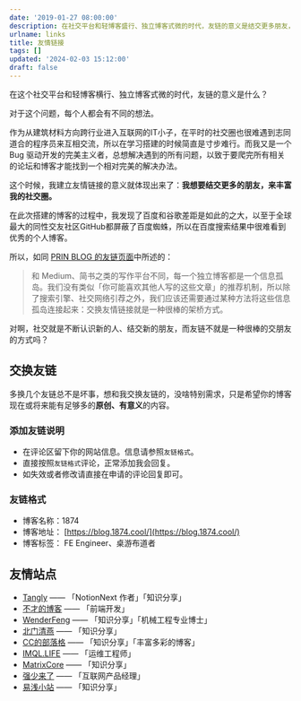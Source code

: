 ```yaml
---
date: '2019-01-27 08:00:00'
description: 在社交平台和轻博客盛行、独立博客式微的时代，友链的意义是结交更多朋友，丰富社交圈。友链连接了信息孤岛，交换友链是一种很棒的交朋友方式。此文列出了一些友情站点，包括知识分享、前端开发、机械工程、运维工程师等。
urlname: links
title: 友情链接
tags: []
updated: '2024-02-03 15:12:00'
draft: false
---
```


在这个社交平台和轻博客横行、独立博客式微的时代，友链的意义是什么？


对于这个问题，每个人都会有不同的想法。


作为从建筑材料方向跨行业进入互联网的IT小子，在平时的社交圈也很难遇到志同道合的程序员来互相交流，所以在学习搭建的时候简直是寸步难行。而我又是一个 Bug 驱动开发的完美主义者，总想解决遇到的所有问题，以致于要爬完所有相关的论坛和博客才能找到一个相对完美的解决办法。


这个时候，我建立友情链接的意义就体现出来了：**我想要结交更多的朋友，来丰富我的社交圈。**


在此次搭建的博客的过程中，我发现了百度和谷歌差距是如此的之大，以至于全球最大的同性交友社区GitHub都屏蔽了百度蜘蛛，所以在百度搜索结果中很难看到优秀的个人博客。


所以，如同 [PRIN BLOG 的友链页面](https://printempw.github.io/about/)中所述的：


> 和 Medium、简书之类的写作平台不同，每一个独立博客都是一个信息孤岛。我们没有类似「你可能喜欢其他人写的这些文章」的推荐机制，所以除了搜索引擎、社交网络引荐之外，我们应该还需要通过某种方法将这些信息孤岛连接起来：交换友情链接就是一种很棒的架桥方式。


对啊，社交就是不断认识新的人、结交新的朋友，而友链不就是一种很棒的交朋友的方式吗？


## 交换友链


多换几个友链总不是坏事，想和我交换友链的，没啥特别需求，只是希望你的博客现在或将来能有足够多的**原创、有意义**的内容。


### 添加友链说明

- 在评论区留下你的网站信息。信息请参照`友链格式`。
- 直接按照`友链格式`评论，正常添加我会回复。
- 如失效或者修改请直接在申请的评论回复即可。

### 友链格式

- 博客名称：1874
- 博客地址： [https://blog.1874.cool/](https://blog.1874.cool/)
- 博客标签： FE Engineer、桌游布道者

## 友情站点

- [Tangly](https://tangly1024.com/) —— 「NotionNext 作者」「知识分享」
- [不才的博客](https://notbucai.com/) —— 「前端开发」
- [WenderFeng](https://wenderfeng.top/) —— 「知识分享」「机械工程专业博士」
- [北门清燕](https://www.bmqy.net/) —— 「知识分享」
- [CC的部落格](https://blog.ccknbc.cc/) —— 「知识分享」「丰富多彩的博客」
- [IMQL.LIFE](http://imql.life/) —— 「运维工程师」
- [MatrixCore](https://matrixcore.top/) ——  「知识分享」
- [强少来了](https://fengxiaoqiang.com/) —— 「互联网产品经理」
- [易浅小站](https://kuangyichen.com/) —— 「知识分享」
